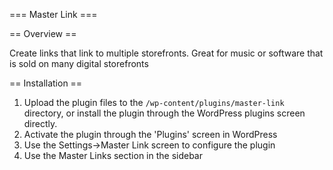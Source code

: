 === Master Link ===

== Overview ==

Create links that link to multiple storefronts.  Great for music or software that is sold on many digital storefronts

== Installation ==

1. Upload the plugin files to the `/wp-content/plugins/master-link` directory, or install the plugin through the WordPress plugins screen directly.
1. Activate the plugin through the 'Plugins' screen in WordPress
1. Use the Settings->Master Link screen to configure the plugin
1. Use the Master Links section in the sidebar
